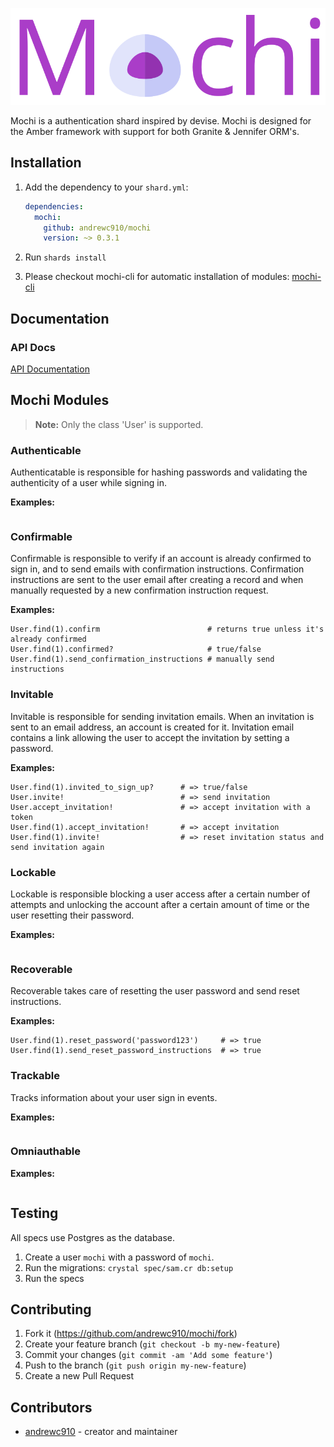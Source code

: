 <p align="center">
  <img src="./logo.svg" width="800">
</p>

Mochi is a authentication shard inspired by devise. Mochi is designed for the Amber framework with support for both Granite & Jennifer ORM's.

## Installation

1. Add the dependency to your `shard.yml`:  

   ```yaml
   dependencies:
     mochi:
       github: andrewc910/mochi
       version: ~> 0.3.1
   ```

2. Run `shards install`  

3. Please checkout mochi-cli for automatic installation of modules:
[mochi-cli](https://github.com/andrewc910/mochi-cli)

## Documentation

### API Docs
[API Documentation](https://andrewc910.github.io/mochi/)

## Mochi Modules

> **Note:** Only the class 'User' is supported.

### Authenticable

Authenticatable is responsible for hashing passwords and validating the authenticity of a user while signing in.

**Examples:**

```crystal
```

### Confirmable

Confirmable is responsible to verify if an account is already confirmed to sign in, and to send emails with confirmation instructions. Confirmation instructions are sent to the user email after creating a record and when manually requested by a new confirmation instruction request.

**Examples:**

```crystal
User.find(1).confirm                        # returns true unless it's already confirmed
User.find(1).confirmed?                     # true/false
User.find(1).send_confirmation_instructions # manually send instructions
```

### Invitable

Invitable is responsible for sending invitation emails. When an invitation is sent to an email address, an account is created for it. Invitation email contains a link allowing the user to accept the invitation by setting a password.

**Examples:**

```crystal
User.find(1).invited_to_sign_up?      # => true/false
User.invite!                          # => send invitation
User.accept_invitation!               # => accept invitation with a token
User.find(1).accept_invitation!       # => accept invitation
User.find(1).invite!                  # => reset invitation status and send invitation again
```

### Lockable

Lockable is responsible blocking a user access after a certain number of attempts and unlocking the account after a certain amount of time or the user resetting their password.

**Examples:**

```crystal
```

### Recoverable

Recoverable takes care of resetting the user password and send reset instructions.

**Examples:**

```crystal
User.find(1).reset_password('password123')     # => true
User.find(1).send_reset_password_instructions  # => true
```

### Trackable

Tracks information about your user sign in events.

**Examples:**

```crystal
```


### Omniauthable



**Examples:**

```crystal
```

## Testing

All specs use Postgres as the database.

1. Create a user `mochi` with a password of `mochi`.
2. Run the migrations: `crystal spec/sam.cr db:setup`
3. Run the specs

## Contributing

1. Fork it (<https://github.com/andrewc910/mochi/fork>)
2. Create your feature branch (`git checkout -b my-new-feature`)
3. Commit your changes (`git commit -am 'Add some feature'`)
4. Push to the branch (`git push origin my-new-feature`)
5. Create a new Pull Request

## Contributors

- [andrewc910](https://github.com/andrewc910) - creator and maintainer